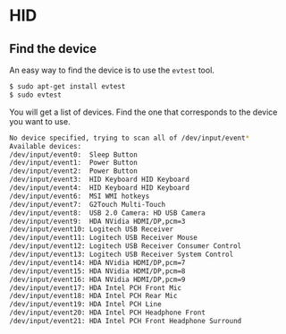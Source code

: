 # HID

## Find the device

An easy way to find the device is to use the `evtest` tool.

```bash
$ sudo apt-get install evtest
$ sudo evtest
```

You will get a list of devices. Find the one that corresponds to the device you want to use.

```bash
No device specified, trying to scan all of /dev/input/event*
Available devices:
/dev/input/event0:	Sleep Button
/dev/input/event1:	Power Button
/dev/input/event2:	Power Button
/dev/input/event3:	HID Keyboard HID Keyboard
/dev/input/event4:	HID Keyboard HID Keyboard
/dev/input/event6:	MSI WMI hotkeys
/dev/input/event7:	G2Touch Multi-Touch
/dev/input/event8:	USB 2.0 Camera: HD USB Camera
/dev/input/event9:	HDA NVidia HDMI/DP,pcm=3
/dev/input/event10:	Logitech USB Receiver
/dev/input/event11:	Logitech USB Receiver Mouse
/dev/input/event12:	Logitech USB Receiver Consumer Control
/dev/input/event13:	Logitech USB Receiver System Control
/dev/input/event14:	HDA NVidia HDMI/DP,pcm=7
/dev/input/event15:	HDA NVidia HDMI/DP,pcm=8
/dev/input/event16:	HDA NVidia HDMI/DP,pcm=9
/dev/input/event17:	HDA Intel PCH Front Mic
/dev/input/event18:	HDA Intel PCH Rear Mic
/dev/input/event19:	HDA Intel PCH Line
/dev/input/event20:	HDA Intel PCH Headphone Front
/dev/input/event21:	HDA Intel PCH Front Headphone Surround
```
